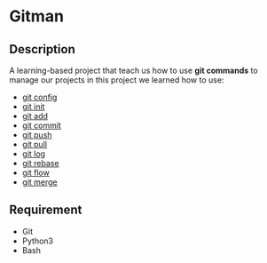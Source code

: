 # Gitman

## Description

A learning-based project that teach us how to use   **git commands** to manage our projects in this project  we learned how to use:

* [git config](https://git-scm.com/docs/git-config)  
* [git init](https://git-scm.com/docs/git-init)
* [git add](https://git-scm.com/docs/git-add)
* [git commit](https://git-scm.com/docs/git-commit)
* [git push](https://git-scm.com/docs/git-push)
* [git pull](https://git-scm.com/docs/git-pull)
* [git log](https://git-scm.com/docs/git-log)
* [git rebase](https://git-scm.com/docs/git-rebase)
* [git flow](https://git-flow.readthedocs.io/fr/latest/presentation.html)
* [git merge](https://git-scm.com/docs/git-merge)

## Requirement
- Git
- Python3
- Bash

